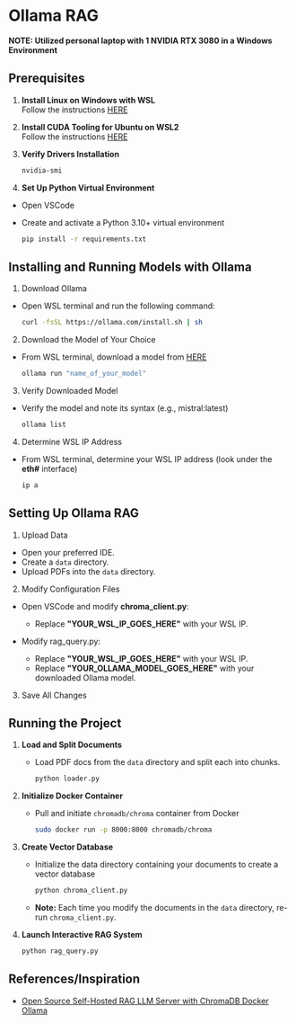 # Ollama RAG

**NOTE: Utilized personal laptop with 1 NVIDIA RTX 3080 in a Windows Environment**

## Prerequisites

1. **Install Linux on Windows with WSL**  
   Follow the instructions [HERE](https://learn.microsoft.com/en-us/windows/wsl/install)

2. **Install CUDA Tooling for Ubuntu on WSL2**  
   Follow the instructions [HERE](https://developer.nvidia.com/cuda-downloads?target_os=Linux&target_arch=x86_64&Distribution=WSL-Ubuntu&target_version=2.0&target_type=deb_local)

3. **Verify Drivers Installation**

   ```sh
   nvidia-smi

4. **Set Up Python Virtual Environment**
- Open VSCode
- Create and activate a Python 3.10+ virtual environment

   ```sh
   pip install -r requirements.txt

## Installing and Running Models with Ollama
1. Download Ollama
- Open WSL terminal and run the following command:

   ```sh
   curl -fsSL https://ollama.com/install.sh | sh

2. Download the Model of Your Choice
- From WSL terminal, download a model from [HERE](https://ollama.com/library)

   ```sh
   ollama run "name_of_your_model"

3. Verify Downloaded Model
- Verify the model and note its syntax (e.g., mistral:latest)

   ```sh
   ollama list

4. Determine WSL IP Address
- From WSL terminal, determine your WSL IP address (look under the **eth#** interface)

   ```sh
   ip a

## Setting Up Ollama RAG

1. Upload Data
- Open your preferred IDE.
- Create a `data` directory.
- Upload PDFs into the `data` directory.

2. Modify Configuration Files
- Open VSCode and modify **chroma_client.py**:
   - Replace **"YOUR_WSL_IP_GOES_HERE"** with your WSL IP.

- Modify rag_query.py:
   - Replace **"YOUR_WSL_IP_GOES_HERE"** with your WSL IP.
   - Replace **"YOUR_OLLAMA_MODEL_GOES_HERE"** with your downloaded Ollama model.
  
3. Save All Changes

## Running the Project

1. **Load and Split Documents**
   - Load PDF docs from the `data` directory and split each into chunks.
     
      ```sh
      python loader.py
      ```

3. **Initialize Docker Container**
   - Pull and initiate `chromadb/chroma` container from Docker

     ```sh
     sudo docker run -p 8000:8000 chromadb/chroma
     ```

4. **Create Vector Database**
   - Initialize the data directory containing your documents to create a vector database

     ```sh
     python chroma_client.py
     ```
   - **Note:** Each time you modify the documents in the `data` directory, re-run `chroma_client.py`.

5. **Launch Interactive RAG System**

      ```sh
      python rag_query.py
      ```

## References/Inspiration

- [Open Source Self-Hosted RAG LLM Server with ChromaDB Docker Ollama](https://medium.com/@mbrazel/open-source-self-hosted-rag-llm-server-with-chromadb-docker-ollama-7e6c6913da7a)


